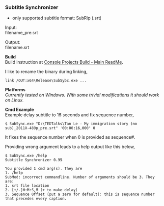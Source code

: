 ### Subtitle Synchronizer
- only supported subtitle format: SubRip (.srt)
 
Input:  
	filename_pre.srt
	
Output:  
	filename.srt

**Build**  
Build instruction at [Console Projects Build - Main ReadMe](https://github.com/atiq-cs/cpp/tree/dev/Console).

I like to rename the binary during linking,

    link /OUT:x64\Release\SubSybc.exe ...


**Platforms**  
*Currently tested on Windows. With some trivial modifications it should work on Linux.*

**Cmd Example**  
Example delay subtitle to 16 seconds and fix sequence number,

    $ SubSync.exe "D:\TEDTalks\Tan Le - My immigration story (no sub)_2011X-480p_pre.srt" '00:00:16,000' 0

It fixes the sequence number when 0 is provided as sequence#.

Providing wrong argument leads to a help output like this below,

    $ SubSync.exe /help
    Subtitle Synchronizer 0.95

    You provided 1 cmd arg(s). They are
    1. /help
    SubMod: incorrect commandline. Number of arguments should be 3. They are:
    1. srt file location
    2. [+/-]H:M:S,M (+ to make delay)
    3. Sequence Offset (put a zero for default): this is sequence number that precedes every caption.